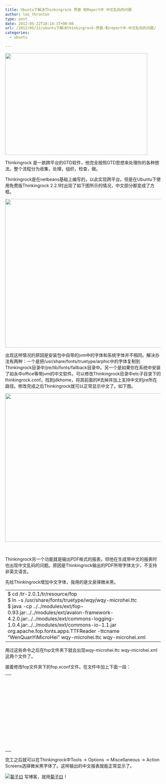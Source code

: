 ```yaml
---
title: Ubuntu下解决Thinkingrock 界面 和Report中 中文乱码的问题
author: leo_thronton
type: post
date: 2012-05-22T18:14:37+00:00
url: /2012/05/22/ubuntu下解决thinkingrock-界面-和report中-中文乱码的问题/
categories:
  - ubuntu

---
```

<div class="PublishedByWebStory-[6]1_9E2EF8771DEC4211AF4E3B018817FE31_0689EEF5547F4DEAB6917C05F378D5D3">
  <p>
    <img border="0" src="http://192.168.3.16/wordpress/wp-content/uploads/2012/05/170c5d06b780b2a3af21404ee424a96cc7cddc9c.jpg" width="460" height="329" />
  </p>
  
  <p>
    Thinkingrock 是一款跨平台的GTD软件，他完全按照GTD思想来处理你的各种想法。整个流程分为收集，处理，组织，检查，做。
  </p>
  
  <p>
    Thinkingrock是在netbeans基础上编写的，以此实现跨平台。但是在Ubuntu下使用免费版Thinkingrock 2.2.1时出现了如下图所示的情况，中文部分都变成了方框。
  </p>
  
  <p>
    <img border="0" src="http://192.168.3.16/wordpress/wp-content/uploads/2012/05/2e39d17a809230ec29ee057dc2505b4af36bddee.png" width="600" height="480" />
  </p>
  
  <p>
    出现这样情况的原因是安装包中自带的jvm中的字体和系统字体并不相同。解决办法有两种：一个是把/usr/share/fonts/truetype/arphic中的字体复制到Thinkingrock目录中/jre/lib/fonts/fallback目录中。另一个是如果你在系统中安装了如永中office等带jvm的中文软件。可以修改Thinkingrock目录中etc子目录下的thinkingrock.conf。找到jdkhome，将其前面的#去掉并加上支持中文的jre所在路径。修改完成之后Thinkingrock就可以正常显示中文了。如下图。
  </p>
  
  <p>
    <img border="0" src="http://192.168.3.16/wordpress/wp-content/uploads/2012/05/d82d3e22295c7f6966a81198fc82ce66a10cc6de.png" width="600" height="480" />
  </p>
  
  <p>
    &nbsp;
  </p>
  
  <p>
    Thinkingrock另一个功能就是输出PDF格式的报表，但他在生成带中文的报表时也出现中文乱码的问题。原因是Thinkingrock输出的PDF所带字体太少，不支持非英文语言。
  </p>
  
  <p>
    先给Thinkingrock增加中文字体，我用的是文泉驿微米黑。
  </p>
  
  <table border="0" width="80%">
    <tr>
      <td width="80%">
        $ cd /tr-2.0.1/tr/resource/fop<br /> $ ln -s /usr/share/fonts/truetype/wqy/wqy-microhei.ttc<br /> $ java -cp ../../modules/ext/fop-0.93.jar:../../modules/ext/avalon-framework-4.2.0.jar:../../modules/ext/commons-logging-1.0.4.jar:../../modules/ext/commons-io-1.1.jar org.apache.fop.fonts.apps.TTFReader -ttcname &#8220;WenQuanYiMicroHei&#8221; wqy-microhei.ttc wqy-microhei.xml
      </td>
    </tr>
  </table>
  
  <p>
    用过这些命令之后在fop文件夹下就会出现wqy-microhei.ttc wqy-microhei.xml 这两个文件了。
  </p>
  
  <p>
    接着修改fop文件夹下的fop.xconf文件。在文件中加上下面一段：
  </p>
  
  <table border="0" width="80%">
    <tr>
      <td width="80%">
        <!&#8211; WenQuanYi Micro Hei Font &#8211;><br /> <font metrics-url=&#8221;wqy-microhei.xml&#8221; kerning=&#8221;yes&#8221; embed-url=&#8221;wqy-microhei.ttc&#8221;><br /> <font-triplet name=&#8221;WenQuanYiMicroHei&#8221; style=&#8221;normal&#8221; weight=&#8221;normal&#8221;/><br /> </font><br /> <font metrics-url=&#8221;wqy-microhei.xml&#8221; kerning=&#8221;yes&#8221; embed-url=&#8221;wqy-microhei.ttc&#8221;><br /> <font-triplet name=&#8221;WenQuanYiMicroHei&#8221; style=&#8221;normal&#8221; weight=&#8221;bold&#8221;/><br /> </font><br /> <font metrics-url=&#8221;wqy-microhei.xml&#8221; kerning=&#8221;yes&#8221; embed-url=&#8221;wqy-microhei.ttc&#8221;><br /> <font-triplet name=&#8221;WenQuanYiMicroHei&#8221; style=&#8221;italic&#8221; weight=&#8221;normal&#8221;/><br /> </font><br /> <font metrics-url=&#8221;wqy-microhei.xml&#8221; kerning=&#8221;yes&#8221; embed-url=&#8221;wqy-microhei.ttc&#8221;><br /> <font-triplet name=&#8221;WenQuanYiMicroHei&#8221; style=&#8221;italic&#8221; weight=&#8221;bold&#8221;/><br /> </font>
      </td>
    </tr>
  </table>
  
  <p>
    完工之后就可以在Thinkingrock中Tools -> Options -> Miscellaneous -> Action Screens选择微米黑字体了。这样输出的中文报表就能正常显示了。
  </p>
  
  <div class="PoweredByWebStory" style="margin-top:15px;margin-bottom:10px;">
    <a target="_blank" href="http://sns.juziyue.com/webinvite.php?u=337" rel="noopener noreferrer"><img src="http://image.juziyue.com/WebStoryLogo20.png" alt="菊子曰" style="border:0;" /></a>&nbsp;写博客，就用<a target="_blank" href="http://sns.juziyue.com/webinvite.php?u=337" rel="noopener noreferrer">菊子曰</a>！
  </div>
</div>